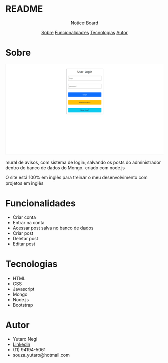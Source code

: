 # README

<p align="center">Notice Board</p>

<p align="center"> 
    <a href="#sobre">Sobre</a>
    <a href="#funcionalidades">Funcionalidades</a>
    <a href="#tecnologias">Tecnologias</a>
    <a href="#Autor">Autor</a>
 </p>

 # Sobre
 <img src="./assets/gifToGit.gif" >

 <p>mural de avisos, com sistema de login, salvando os posts do administrador dentro do banco de dados do Mongo. criado com node.js</p>

 <p>O site está 100% em inglês para treinar o meu desenvolvimento com projetos em inglês</p>

 # Funcionalidades 
<ul>
    <li>Criar conta</li>
    <li>Entrar na conta</li>
    <li>Acessar post salva no banco de dados</li>
    <li>Criar post</li>
    <li>Deletar post</li>
    <li>Editar post</li>
 </ul>

 # Tecnologias
 <ul>
    <li>HTML</li>
    <li>CSS</li>
    <li>Javascript</li>
    <li>Mongo</li>        
    <li>Node.js</li>
    <li>Bootstrap</li>
 </ul>

 # Autor

 <ul>
    <li>Yutaro Negi</li>
    <li><a href="https://www.linkedin.com/in/yutaronegi/">Linkedin</a></li>
    <li>(11) 94194-5061</li>
    <li>souza_yutaro@hotmail.com</li>
 </ul>

